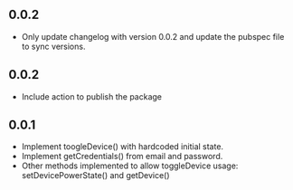 ## 0.0.2

* Only update changelog with version 0.0.2 and update
  the pubspec file to sync versions.

## 0.0.2

* Include action to publish the package

## 0.0.1

* Implement toogleDevice() with hardcoded initial state.
* Implement getCredentials() from email and password.
* Other methods implemented to allow toggleDevice usage:
  setDevicePowerState() and getDevice()
